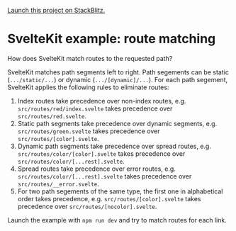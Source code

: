 [Launch this project on StackBlitz.](https://stackblitz.com/github/maiertech/sveltekit-example-route-matching)

# SvelteKit example: route matching

How does SvelteKit match routes to the requested path?

SvelteKit matches path segments left to right. Path segements can be static (`.../static/...`) or dynamic (`.../[dynamic]/...`). For each path segement, SvelteKit applies the following rules to eliminate routes:

1. Index routes take precedence over non-index routes, e.g. `src/routes/red/index.svelte` takes precedence over `src/routes/red.svelte`.
1. Static path segments take precedence over dynamic segments, e.g. `src/routes/green.svelte` takes precedence over `src/routes/[color].svelte`.
1. Dynamic path segments take precedence over spread routes, e.g. `src/routes/color/[color].svelte` takes precedence over `src/routes/color/[...rest].svelte`.
1. Spread routes take precedence over error routes, e.g. `src/routes/color/[...rest].svelte` takes precedence over `src/routes/__error.svelte`.
1. For two path segements of the same type, the first one in alphabetical order takes precedence, e.g. `src/routes/[color].svelte` takes precedence over `src/routes/[nocolor].svelte`.

Launch the example with `npm run dev` and try to match routes for each link.
